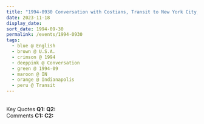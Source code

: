 ```yaml
---
title: "1994-0930 Conversation with Costians, Transit to New York City, Airport, Indianapolis, IN, U.S.A."
date: 2023-11-18
display_date: 
sort_date: 1994-09-30
permalink: /events/1994-0930
tags:
  - blue @ English
  - brown @ U.S.A.
  - crimson @ 1994
  - deeppink @ Conversation
  - green @ 1994-09
  - maroon @ IN
  - orange @ Indianapolis
  - peru @ Transit
---
```


<br>

<wave-list>
  <list-title color="DarkSeaGreen" width="55">Key Quotes</list-title>
  <list-item color="BlanchedAlmond" width="280"><b>Q1:</b> <i></i></list-item>
  <list-item color="Lavender" width="280"><b>Q2:</b> <i></i></list-item>
</wave-list>

<br>

<wave-list>
  <list-title color="DarkSeaGreen" width="55">Comments</list-title>
  <list-item color="BlanchedAlmond" width="280"><b>C1:</b> <i></i></list-item>
  <list-item color="Lavender" width="280"><b>C2:</b> <i></i></list-item>
</wave-list>